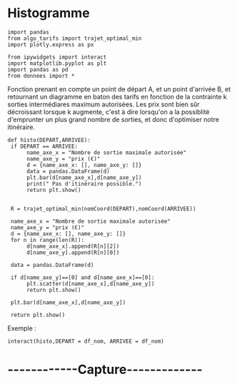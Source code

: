 # Histogramme

    import pandas
    from algo_tarifs import trajet_optimal_min
    import plotly.express as px

    from ipywidgets import interact
    import matplotlib.pyplot as plt
    import pandas as pd
    from donnees import *
    
Fonction prenant en compte un point de départ A, et un point d'arrivée B, et retournant un diagramme en baton des tarifs en fonction de la contrainte k sorties intermédiares maximum autorisées.
Les prix sont bien sûr décroissant lorsque k augmente, c'est à dire lorsqu'on a la possiblité d'emprunter un plus grand nombre de sorties, et donc d'optimiser notre itinéraire.

    def histo(DEPART,ARRIVEE):
     if DEPART == ARRIVEE:
          name_axe_x = "Nombre de sortie maximale autorisée"
          name_axe_y = "prix (€)"
          d = {name_axe_x: [], name_axe_y: []}
          data = pandas.DataFrame(d)
          plt.bar(d[name_axe_x],d[name_axe_y])
          print(" Pas d'itinéraire possible.")
          return plt.show()


     R = trajet_optimal_min(nomCoord(DEPART),nomCoord(ARRIVEE))

     name_axe_x = "Nombre de sortie maximale autorisée"
     name_axe_y = "prix (€)"
     d = {name_axe_x: [], name_axe_y: []}
     for n in range(len(R)):
          d[name_axe_x].append(R[n][2])
          d[name_axe_y].append(R[n][0])

     data = pandas.DataFrame(d)

     if d[name_axe_y]==[0] and d[name_axe_x]==[0]:
          plt.scatter(d[name_axe_x],d[name_axe_y])
          return plt.show()

     plt.bar(d[name_axe_x],d[name_axe_y])

     return plt.show()

Exemple :

    interact(histo,DEPART = df_nom, ARRIVEE = df_nom)

# ------------Capture-------------




